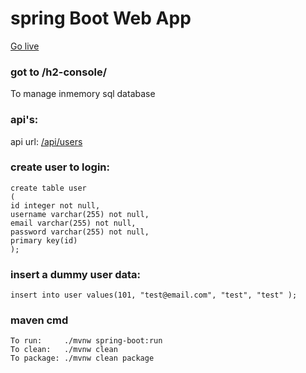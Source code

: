 # spring Boot Web App 
<a href="https://springmvc-app-ranjit.herokuapp.com/">Go live</a>

### got to /h2-console/

To manage  inmemory sql database

### api's:
api url: <a href="/api/users">/api/users</a>

### create user to login:

	create table user
	(
	id integer not null,
	username varchar(255) not null,
	email varchar(255) not null,
	password varchar(255) not null,
	primary key(id)
	);

###	insert a dummy user data:

	insert into user values(101, "test@email.com", "test", "test" );

###	maven cmd
	To run:     ./mvnw spring-boot:run
	To clean:   ./mvnw clean
	To package: ./mvnw clean package

